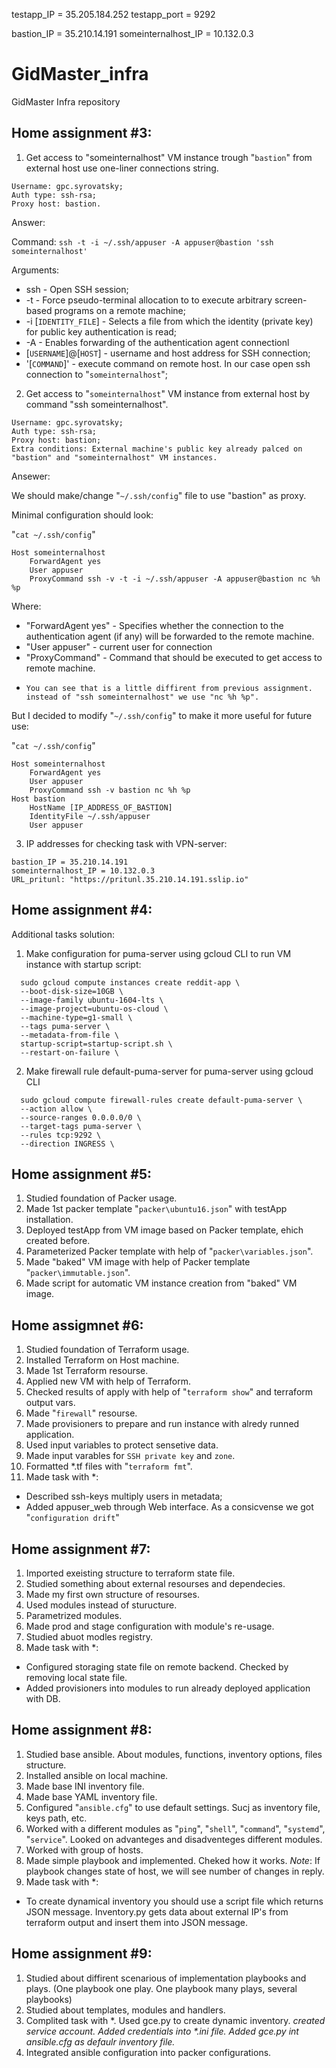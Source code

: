 testapp_IP = 35.205.184.252
testapp_port = 9292

bastion_IP = 35.210.14.191
someinternalhost_IP = 10.132.0.3


# GidMaster_infra
GidMaster Infra repository

## Home assignment #3:
1. Get access to "someinternalhost" VM instance trough "`bastion`" from external host use one-liner connections string.
```
Username: gpc.syrovatsky;
Auth type: ssh-rsa;
Proxy host: bastion.
```
Answer:

Command: `ssh -t -i ~/.ssh/appuser -A appuser@bastion 'ssh someinternalhost'`  

Arguments:
* ssh - Open SSH session;
* -t - Force pseudo-terminal allocation to to execute arbitrary screen-based programs on	a remote machine;
* -i [`IDENTITY_FILE`] - Selects a file from which the identity (private key) for public key authentication	is read;
* -A - Enables forwarding	of the authentication agent connectionl
* [`USERNAME`]@[`HOST`] - username and host address for SSH connection;
* '[`COMMAND`]' - execute command on remote host. In our case open ssh connection to "`someinternalhost`";

2. Get access to "`someinternalhost`" VM instance from external host by command "ssh someinternalhost".
```
Username: gpc.syrovatsky;
Auth type: ssh-rsa;
Proxy host: bastion;
Extra conditions: External machine's public key already palced on "bastion" and "someinternalhost" VM instances.
```
Ansewer:

We should make/change "`~/.ssh/config`" file to use "bastion" as proxy.

Minimal configuration should look:

"`cat ~/.ssh/config`"
```
Host someinternalhost
    ForwardAgent yes
    User appuser
    ProxyCommand ssh -v -t -i ~/.ssh/appuser -A appuser@bastion nc %h %p
```
Where:
* "ForwardAgent yes" - Specifies whether the connection to the authentication agent (if any) will be forwarded to the remote machine.
* "User appuser" - current user for connection
* "ProxyCommand" - Command that should be executed to get access to remote machine.
*     You can see that is a little diffirent from previous assignment. instead of "ssh someinternalhost" we use "nc %h %p".

But I decided to modify "`~/.ssh/config`" to make it more useful for future use:

"`cat ~/.ssh/config`"
```
Host someinternalhost
    ForwardAgent yes
    User appuser
    ProxyCommand ssh -v bastion nc %h %p
Host bastion
    HostName [IP_ADDRESS_OF_BASTION]
    IdentityFile ~/.ssh/appuser
    User appuser
```

3. IP addresses for checking task with VPN-server:
```
bastion_IP = 35.210.14.191
someinternalhost_IP = 10.132.0.3    
URL_pritunl: "https://pritunl.35.210.14.191.sslip.io"
```

## Home assignment #4:

Additional tasks solution:

1. Make configuration for puma-server using gcloud CLI to run VM instance with startup script:
```
  sudo gcloud compute instances create reddit-app \
  --boot-disk-size=10GB \
  --image-family ubuntu-1604-lts \
  --image-project=ubuntu-os-cloud \
  --machine-type=g1-small \
  --tags puma-server \
  --metadata-from-file \
  startup-script=startup-script.sh \
  --restart-on-failure \
```  

2.  Make firewall rule default-puma-server for puma-server using gcloud CLI
```
  sudo gcloud compute firewall-rules create default-puma-server \
  --action allow \
  --source-ranges 0.0.0.0/0 \
  --target-tags puma-server \
  --rules tcp:9292 \
  --direction INGRESS \
```
## Home assignment #5:

1. Studied foundation of Packer usage.
2. Made 1st packer template "`packer\ubuntu16.json`" with testApp installation.
3. Deployed testApp from VM image based on Packer template, ehich created before.
4. Parameterized Packer template with help of "`packer\variables.json`".
5. Made "baked" VM image with help of Packer template "`packer\immutable.json`".
6. Made script for automatic VM instance creation from "baked" VM image.

## Home assigmnet #6:

1. Studied foundation of Terraform usage.
2. Installed Terraform on Host machine.
3. Made 1st Terraform resourse.
4. Applied new VM with help of Terraform.
5. Checked results of apply with help of "`terraform show`" and terraform output vars.
6. Made "`firewall`" resourse.
7. Made provisioners to prepare and run instance with alredy runned application.
8. Used input variables to protect sensetive data.
9. Made input varables for `SSH private key` and `zone`.
10. Formatted *.tf files with "`terraform fmt`".
11. Made task with *:
* Described ssh-keys multiply users in metadata;
* Added appuser_web through Web interface. As a consicvense we got "`configuration drift`"

## Home assignment #7:
1. Imported exeisting structure to terraform state file.
2. Studied something about external resourses and dependecies.
3. Made my first own structure of resourses.
4. Used modules instead of sturucture.
5. Parametrized modules.
6. Made prod and stage configuration with module's re-usage.
7. Studied abuot modles registry.
8. Made task with *:
* Configured storaging state file on remote backend. Checked by removing local state file. 
* Added provisioners into modules to run already deployed application with DB.

## Home assignment #8:
1. Studied base ansible. About modules, functions, inventory options, files structure.
2. Installed ansible on local machine.
3. Made base INI inventory file.
4. Made base YAML inventory file.
5. Configured "`ansible.cfg`" to use default settings. Sucj as inventory file, keys path, etc.
6. Worked with a different modules as "`ping`", "`shell`", "`command`", "`systemd`", "`service`". Looked on advanteges and disadventeges different modules.
7. Worked with group of hosts.
8. Made simple playbook and implemented. Cheked how it works. _Note_: If playbook changes state of host, we will see number of changes in reply.
9. Made task with *:
* To create dynamical inventory you should use a script file which returns JSON message. Inventory.py gets data about external IP's from terraform output and insert them into JSON message.

## Home assignment #9:
1. Studied about diffirent scenarious of implementation playbooks and plays. (One playbook one play. One playbook many plays, several playbooks) 
2. Studied about templates, modules and handlers.
3. Complited task with *. Used gce.py to create dynamic inventory. _created service account. Added credentials into *.ini file. Added gce.py int ansible.cfg as defaulr inventory file._
4. Integrated ansible configuration into packer configurations.
